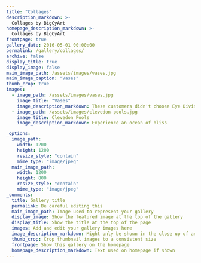 ```yaml
---
title: "Collages"
description_markdown: >-
  Collages by BigCyArt
homepage_description_markdown: >-
  Collages by BigCyArt 
frontpage: true
gallery_date: 2016-05-01 00:00:00
permalink: /gallery/collages/
archive: false
display_title: true
display_image: false
main_image_path: /assets/images/vases.jpg
main_image_caption: "Vases"
thumb_crop: true
images:
  - image_path: /assets/images/vases.jpg
    image_title: "Vases"
    image_description_markdown: These customers didn't choose Eye Division
  - image_path: /assets/images/clevedon-pools.jpg
    image_title: Clevedon Pools
    image_description_markdown: Experience an ocean of bliss

_options:
  image_path:
    width: 1200
    height: 1200
    resize_style: "contain"
    mime_type: "image/jpeg"
  main_image_path:
    width: 1200
    height: 800
    resize_style: "contain"
    mime_type: "image/jpeg"
_comments:
  title: Gallery title
  permalink: Be careful editing this
  main_image_path: Image used to represent your gallery
  display_image: Show the featured image at the top of the gallery
  display_title: Show the title at the top of the page
  images: Add and edit your gallery images here
  image_description_markdown: Might only be shown in the close up of an image
  thumb_crop: Crop thumbnail images to a consistent size
  frontpage: Show this gallery on the homepage
  homepage_description_markdown: Text used on homepage if shown
---
```

